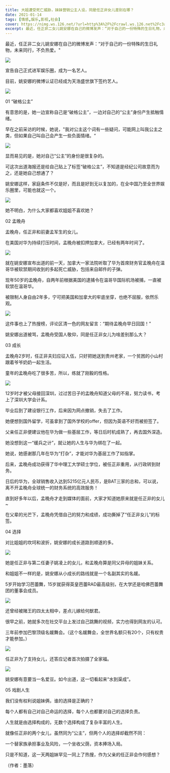 ```yaml
---
title: 大姐遭受死亡威胁，妹妹营销公主人设，同是任正非女儿差别在哪？
date: 2021-01-14
tags: [情感,娱乐,影视,社会]
cover: https://nimg.ws.126.net/?url=http%3A%2F%2Fcrawl.ws.126.net%2Fc3aebe03155c9285b56c2a51f5b25cc1.jpeg&thumbnail=650x2147483647&quality=80&type=jpg
excerpt: 最近，任正非二女儿姚安娜在自己的微博发声：“对于自己的一份特殊的生日礼物，未来同行，不负热爱。
---
```

最近，任正非二女儿姚安娜在自己的微博发声：“对于自己的一份特殊的生日礼物，未来同行，不负热爱。"

![](https://nimg.ws.126.net/?url=http%3A%2F%2Fcrawl.ws.126.net%2Fc3aebe03155c9285b56c2a51f5b25cc1.jpeg&thumbnail=650x2147483647&quality=80&type=jpg)  

宣告自己正式进军娱乐圈，成为一名艺人。

目前，姚安娜的微博认证已经成为天浩盛世旗下签约艺人。

![](https://nimg.ws.126.net/?url=http%3A%2F%2Fcrawl.ws.126.net%2F418b01a331c7f641fabbcdc146b7a339.jpeg&thumbnail=650x2147483647&quality=80&type=jpg)  

01 “破格公主”

有意思的是，她一边宣称自己是“破格公主”，一边对自己的“公主”身份产生抵触情绪。

早在之前采访的时候，她说，"我对公主这个词有一些疑问，可能网上叫我公主之类，但如果自己叫自己会产生一些负面情绪。“

![](https://nimg.ws.126.net/?url=http%3A%2F%2Fcrawl.ws.126.net%2F4fab50001b4a625872ac0a74f8fb0dcc.jpeg&thumbnail=650x2147483647&quality=80&type=jpg)  

显而易见的是，她对自己“公主”的身份是很复杂的。

可这次出道海报还是给自己贴上了标签“破格公主”，不知道是经纪公司故意而为之，还是她自己想通了？

姚安娜这样，家庭条件不仅是好，而且是好到无以复加的，在全中国乃至全世界娱乐圈里，可能也就这一个。

![](https://nimg.ws.126.net/?url=http%3A%2F%2Fcrawl.ws.126.net%2F7e435cf614edd6813b29e5affbdc3df1.jpeg&thumbnail=650x2147483647&quality=80&type=jpg)  

她不明白，为什么大家都喜欢姐姐不喜欢她？

02 孟晚舟

孟晚舟，任正非和前妻孟军生的女儿。

在美国对华为持续打压时间，孟晚舟被扣押加拿大，已经有两年时间了。

![](https://nimg.ws.126.net/?url=http%3A%2F%2Fcrawl.ws.126.net%2F5ed643b401224c5ddfbadd43fe1afd5b.jpeg&thumbnail=650x2147483647&quality=80&type=jpg)  

就在姚安娜宣布出道的前一天，加拿大一家法院听取了华为首席财务官孟晚舟在温哥华被软禁期间收到的多起死亡威胁，包括来自邮件的子弹。

现年50岁的孟晚舟，自两年前根据美国的逮捕令在温哥华国际机场被捕，一直被软禁在温哥华。

被限制人身自由2年多，宁可把美国和加拿大的牢底坐穿，也绝不屈服，依然乐观。

![](https://nimg.ws.126.net/?url=http%3A%2F%2Fcrawl.ws.126.net%2Fb5e6fb9a44e56908bae46b6e52400fe2.jpeg&thumbnail=650x2147483647&quality=80&type=jpg)  

这件事也上了热搜榜，评论区清一色的网友留言：“期待孟晚舟早日回国！”

姚安娜出道被骂，孟晚舟受国人敬仰，同是任正非女儿为啥差别那么大？

03 成长

孟晚舟2岁时，任正非夫妇应征入伍，只好把她送到贵州老家，一个贫困的小山村跟着爷爷奶奶一起生活。

童年的孟晚舟吃了很多苦，所以，练就了刚毅的性格。

![](https://nimg.ws.126.net/?url=http%3A%2F%2Fcrawl.ws.126.net%2F92b539d54a9839e8441d92dc24b2f8d0.jpeg&thumbnail=650x2147483647&quality=80&type=jpg)  

12岁时才被父母接回深圳，过过苦日子的孟晚舟知道父母的不易，努力读书，考上了深圳大学会计系。

毕业后到了建设银行工作，后来因为网点撤销，失去了工作。

她便想到国外留学，可虽拿到了国外学校的offer，但因为英语不好而被拒签了。

父亲任正非便建议他在华为做一些基层工作，等日后时机成熟了，再去国外深造。

她没想到这一“缓兵之计”，就让她的人生与华为绑在了一起。

她说，她感谢那几年在华为“打杂”，才能对华为基层工作了如指掌。

后来，孟晚舟成功获得了华中理工大学硕士学位，被任正非重用，从行政转到财务。

日后的华为，全球销售收入达到5215亿元人民币，是BAT三家的总和，可以说，离不开孟晚舟全球统一的财务系统的高效服务！

直到好多年以后，孟晚舟才走到媒体的面前，大家才知道她原来就是任正非的女儿~

在父辈的光芒下，孟晚舟凭借自己的努力和成绩，成功撕掉了“任正非女儿”的标签。

04 选择

对比姐姐的坎坷和波折，姚安娜的成长道路到顺遂的多。

![](https://nimg.ws.126.net/?url=http%3A%2F%2Fcrawl.ws.126.net%2F3f88b2b5d7c87f317c1df2f5e68f4f60.png&thumbnail=650x2147483647&quality=80&type=jpg)  

她是任正非与第二任妻子姚凌上的女儿，和孟晚舟算是同父异母的姐妹关系。

和姐姐不一样的是，姚安娜从小成长的路线就是一个名副其实的名媛。

5岁开始学习芭蕾舞，15岁就获得英皇芭蕾RAD最高级别，在大学还是哈佛芭蕾舞团的董事会成员。

![](https://nimg.ws.126.net/?url=http%3A%2F%2Fcrawl.ws.126.net%2Fe1b7ce0b7c0071d7c345ce55fbbd858f.jpeg&thumbnail=650x2147483647&quality=80&type=jpg)  

还曾经被赌王的四太太相中，差点儿嫁给何猷君。

很早之前，她就多次在社交平台上发过自己跳舞的视频，实力也得到网友的认可。

三年前参加巴黎顶级名媛舞会。（这个名媛舞会，全世界名额只有20个，只有权贵才能参加。）

![](https://nimg.ws.126.net/?url=http%3A%2F%2Fcrawl.ws.126.net%2Fb90c9083e083995c4ad165bd6e0c091c.jpeg&thumbnail=650x2147483647&quality=80&type=jpg)  

任正非为了支持女儿，还答应记者首次拍摄了全家福。

![](https://nimg.ws.126.net/?url=http%3A%2F%2Fcrawl.ws.126.net%2Fa4bd59b4a7d75331460c7c311fad3f7e.jpeg&thumbnail=650x2147483647&quality=80&type=jpg)  

姚安娜有意要当一名爱豆。如今出道，这一切看起来“水到渠成”。

05 戏剧人生

我们没有权利说姐妹俩，谁的选择是正确的？

每个人都有自己对自己命运的选择，每个人也都要对自己的选择负责。

人生就是由选择构成的，无数个选择构成了复杂丰富的人生。

就像任正非的两个女儿，虽然同为“公主”，但两个人的选择却截然不同：

一个替家族承担事业及风险，一个坐收父荫，资本捧场入局。

只是不知道，这一天两姐妹罕见一同上了热搜，作为父亲的任正非会作何感想？

（作者：墨落）

